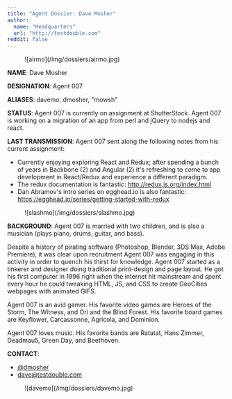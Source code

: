 ```yaml
---
title: "Agent Dossier: Dave Mosher"
author:
  name: "Headquarters"
  url: "http://testdouble.com"
reddit: false
---
```

<figure>
	![airmo](/img/dossiers/airmo.jpg)
</figure>

**NAME**: Dave Mosher

**DESIGNATION**: Agent 007

**ALIASES**: davemo, dmosher, "mowsh"

**STATUS**: Agent 007 is currently on assignment at ShutterStock. Agent 007 is working on a migration of an app from perl and jQuery to nodejs and react.

**LAST TRANSMISSION**: Agent 007 sent along the following notes from his current assignment:

- Currently enjoying exploring React and Redux; after spending a bunch of years in Backbone (2) and Angular (2) it's refreshing to come to app development in React/Redux and experience a different paradigm.
- The redux documentation is fantastic: http://redux.js.org/index.html
- Dan Abramov's intro series on egghead.io is also fantastic: https://egghead.io/series/getting-started-with-redux

<figure>
	![slashmo](/img/dossiers/slashmo.jpg)
</figure>

**BACKGROUND**: Agent 007 is married with two children, and is also a musician (plays piano, drums, guitar, and bass).

Despite a history of pirating software (Photoshop, Blender, 3DS Max, Adobe Premiere), it was clear upon recruitment Agent 007 was engaging in this activity in order to quench his thirst for knowledge. Agent 007 started as a tinkerer and designer doing traditional print-design and page layout. He got his first computer in 1996 right when the internet hit mainstream and spent every hour he could tweaking HTML, JS, and CSS to create GeoCities webpages with animated GIFS.

Agent 007 is an avid gamer. His favorite video games are Heroes of the Storm, The Witness, and Ori and the Blind Forest. His favorite board games are Keyflower, Carcassonne, Agricola, and Dominion.

Agent 007 loves music. His favorite bands are Ratatat, Hans Zimmer, Deadmau5, Green Day, and Beethoven.

**CONTACT**:

- [@dmosher](http://twitter.com/dmosher)
- [dave@testdouble.com](mailto:dave@testdouble.com)

<figure>
	![davemo](/img/dossiers/davemo.jpg)
</figure>
